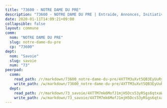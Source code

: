 ```yaml
---
title: "73600 - NOTRE DAME DU PRE"
description: "73600 - NOTRE DAME DU PRE | Entraide, Annonces, Initiatives"
date: 2020-01-11T14:09:21+09:00
collapsible: false
layout: commune
comm:
  nom: "NOTRE DAME DU PRE"
  slug: notre-dame-du-pre
  cp: "73600"
dept:
  nom: "Savoie"
  slug: savoie
  num: "73"
peerpad:
  comm:
    read_path: /r/markdown/73600_notre-dame-du-pre/4XTTM3uXvt5QB3EyUuRyGzciJbe2iTMi3yiGYUPR6AME7zhtD
    write_path: /w/markdown/73600_notre-dame-du-pre/4XTTM3uXvt5QB3EyUuRyGzciJbe2iTMi3yiGYUPR6AME7zhtD-K3TgUrwWuhBYVGvBwncBtdm5j4AaE8QXbo53WocPPR5z7KAXHgtydbs6xoEYQK5rghtF237ua34o9Cx251RWVxp1ADpPTEup5ER2ejZWvvp21ucyVJwznMFuN23Qk7BotqqRdabj
  dept:
    read_path: /r/markdown/73_savoie/4XTTM7mk6MofJ1mjH5Dcs53yRSgs6qtxaWYjKD54ttqHGEMur
    write_path: /w/markdown/73_savoie/4XTTM7mk6MofJ1mjH5Dcs53yRSgs6qtxaWYjKD54ttqHGEMur-K3TgTorsK1WLw8S2EgnkoX8tJEgZgam6ANhvqrVqNfiz9fX8kbMKu5AF1rqzXyxMRZgoVPrb5EERe3PeBhqF1SBfP5G1PJnvsDUF2LQSxevobpkDM4djQDebTYoo6Yx53thenJpY
---
```


